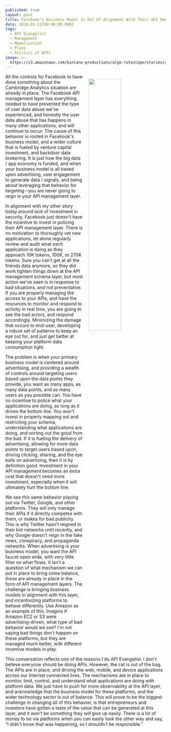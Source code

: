 ```yaml
---
published: true
layout: post
title: Facebook's Business Model Is Out Of Alignment With Their API Management Layer
date: 2018-03-21T09:00:00.000Z
tags:
  - API Evangelist
  - Management
  - Monetization
  - Plans
  - Politics of APIs
image: >-
  https://s3.amazonaws.com/kinlane-productions/algo-rotoscope/stories/adam-smith_blue_circuit.jpg
---
```

<p><img src="{{ page.image }}" width="45%" align="right" style="padding: 15px;" /></p>All the controls for Facebook to have done something about the Cambridge Analytics situation are already in place. The Facebook API management layer has everything needed to have prevented the type of user data abuse we've experienced, and honestly the user data abuse that has happens in many other applications, and will continue to occur. The cause of this behavior is rooted in Facebook's business model, and a wider culture that is fueled by venture capital investment, and backdoor data brokering. It is just how the big data / app economy is funded, and when your business model is all based upon advertising, user engagement to generate data / signals, and being about leveraging that behavior for targeting--you are never going to reign in your API management layer.

In alignment with my other story today around lack of investment in security, Facebook just doesn't have the incentive to invest in policing their API management layer. There is no motivation to thoroughly vet new applications, let alone regularly review and audit what each application is doing as they approach 10K tokens, 100K, or 270K tokens. Sure you can't get at all the friends data anymore, so they did work tighten things down at the API management schema layer, but most action we've seen is in response to bad situations, and not preventative. If you are properly managing the access to your APIs, and have the resources to monitor and respond to activity in real time, you are going to see the bad actors, and respond accordingly. Minimizing the damage that occurs to end-user, developing a robust set of patterns to keep an eye out for, and just get better at keeping your platform data consumption tight.

The problem is when your primary business model is centered around advertising, and providing a wealth of controls around targeting users based upon the data points they provide, you want as many apps, as many data points, and as many users as you possible can. You have no incentive to police what your applications are doing, as long as it drives the bottom line. You won't invest in properly mapping out and restricting your schema, understanding what applications are doing, and sorting out the good from the bad. If it is fueling the delivery of advertising, allowing for more data points to target users based upon, driving clicking, sharing, and the eye balls on advertising, then it is by definition good. Investment in your API management becomes an extra cost that doesn't need more investment, especially when it will ultimately hurt the bottom line.

We see this same behavior playing out via Twitter, Google, and other platforms. They will only manage their APIs if it directly competes with them, or makes for bad publicity. This is why Twitter hasn't reigned in their bot networks until recently, and why Google doesn't reign in the fake news, conspiracy, and propaganda networks. When advertising is your business model, you want the API faucet open wide, with very little filter on what flows. It isn't a question of what mechanism we can put in place to bring some balance, these are already in place in the form of API management layers. The challenge is bringing business models in alignment with this layer, and incentivizing platforms to behave differently. Use Amazon as an example of this. Imagine if Amazon EC2 or S3 were advertising-driven, what type of bad behavior would we see? I'm not saying bad things don't happen on these platforms, but they are managed much better, with different incentive models in play.

This conversation reflects one of the reasons I do API Evangelist. I don't believe everyone should be doing APIs. However, the cat is out of the bag. The APIs are in place, and driving the web, mobile, and device applications across our Internet connected lives. The mechanisms are in place to monitor, limit, control, and understand what applications are doing with platform data. We just have to push for more observability at the API layer, and acknowledge that the business model for these platforms, and the wider technology sector is out of balance. This will prove to be the biggest challenge in changing all of this behavior, is that entrepreneurs and investors have gotten a taste of the value that can be generated at this layer, and it won't be something they will give up easily. There is a lot of money to be via platforms when you can easily look the other way and say, "I didn't know that was happening, so I shouldn't be responsible."
